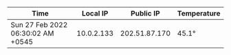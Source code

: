 | Time     | Local IP | Public IP | Temperature |
| ----------- | ----------- | ----------- | ----------- |
| Sun 27 Feb 2022 06:30:02 AM +0545      | 10.0.2.133     | 202.51.87.170  | 45.1° |
